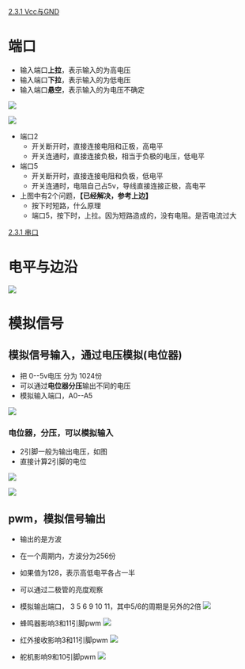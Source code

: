 [2.3.1 Vcc与GND](2.3.1%20Vcc与GND.md)

# 端口
- 输入端口**上拉**，表示输入的为高电压
- 输入端口**下拉**，表示输入的为低电压
- 输入端口**悬空**，表示输入的为电压不确定

![](../../photo/Pasted%20image%2020221118180957.png)

![](../../photo/Pasted%20image%2020221118182825.png)
- 端口2
	- 开关断开时，直接连接电阻和正极，高电平
	- 开关连通时，直接连接负极，相当于负极的电压，低电平
- 端口5
	- 开关断开时，直接连接电阻和负极，低电平
	- 开关连通时，电阻自己占5v，导线直接连接正极，高电平
- 上图中有2个问题，**【已经解决，参考上边】**
	- 按下时短路，什么原理
	- 端口5，按下时，上拉。因为短路造成的，没有电阻。是否电流过大

[2.3.1 串口](2.3.1%20串口.md)

# 电平与边沿
![](../../photo/Pasted%20image%2020221116151338.png)

# 模拟信号
## 模拟信号输入，通过电压模拟(电位器)
- 把 0--5v电压 分为 1024份
- 可以通过**电位器分压**输出不同的电压
- 模拟输入端口，A0--A5

![](../../photo/Pasted%20image%2020221118171419.png)
### 电位器，分压，可以模拟输入
- 2引脚一般为输出电压，如图
- 直接计算2引脚的电位

![](../../photo/Pasted%20image%2020221118173232.png)


![](../../photo/Pasted%20image%2020221118173033.png)

## pwm，模拟信号输出
- 输出的是方波
- 在一个周期内，方波分为256份
- 如果值为128，表示高低电平各占一半
- 可以通过二极管的亮度观察
- 模拟输出端口， 3 5 6 9 10 11，其中5/6的周期是另外的2倍
![](../../photo/Pasted%20image%2020221118184739.png)

- 蜂鸣器影响3和11引脚pwm
![](../../photo/Pasted%20image%2020221118190203.png)

- 红外接收影响3和11引脚pwm
![](../../photo/Pasted%20image%2020221118190752.png)

- 舵机影响9和10引脚pwm
![](../../photo/Pasted%20image%2020221118190958.png)

